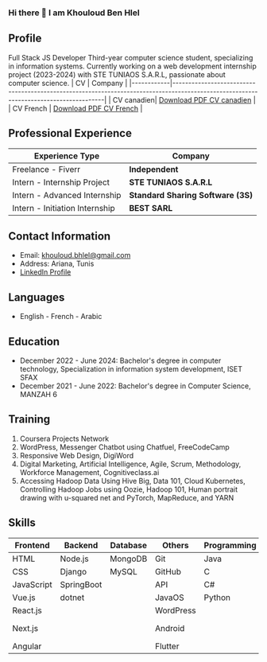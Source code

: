 ### Hi there 👋 I am  Khouloud Ben Hlel 

## Profile
Full Stack JS Developer
Third-year computer science student, specializing in information systems. Currently working on a web development internship project (2023-2024) with STE TUNIAOS S.A.R.L, passionate about computer science.
| CV         | Company                                                                                                                              |
|------------|--------------------------------------------------------------------------------------------------------------------------------------|
| CV canadien| [Download PDF CV canadien](https://raw.githubusercontent.com/khouloudbh23/CV-Fransh/master/cv-canadien-professionnel.pdf.pdf)        |
| CV French | [Download PDF CV French](https://raw.githubusercontent.com/khouloudbh23/CV-Fransh/master/khouloud-ben-hlel.pdf.pdf)                   |

## Professional Experience

| Experience Type              | Company                                      |
|------------------------------|----------------------------------------------|
| Freelance - Fiverr           | **Independent**                              |
| Intern - Internship Project  | **STE TUNIAOS S.A.R.L**                      |
| Intern - Advanced Internship | **Standard Sharing Software (3S)**           |
| Intern - Initiation Internship| **BEST SARL**                               |


## Contact Information
- Email: khouloud.bhlel@gmail.com
- Address: Ariana, Tunis
- [LinkedIn Profile](https://www.linkedin.com/in/khouloud-ben-hlel-b4b069236/)

## Languages
- English     - French      - Arabic
  
## Education
- December 2022 - June 2024: Bachelor's degree in computer technology, Specialization in information system development, ISET SFAX
- December 2021 - June 2022: Bachelor's degree in Computer Science, MANZAH 6

## Training
1. Coursera Projects Network
2. WordPress, Messenger Chatbot using Chatfuel, FreeCodeCamp
3. Responsive Web Design, DigiWord
4. Digital Marketing, Artificial Intelligence, Agile, Scrum, Methodology, Workforce Management, Cognitiveclass.ai
5. Accessing Hadoop Data Using Hive Big, Data 101, Cloud Kubernetes, Controlling Hadoop Jobs using Oozie, Hadoop 101, Human portrait drawing with u-squared net and PyTorch, MapReduce, and YARN

## Skills
| Frontend      | Backend       | Database   | Others         | Programming   | Office         |
|---------------|---------------|------------|----------------|---------------|----------------|
| HTML          | Node.js       | MongoDB    | Git            | Java          | Word           |
| CSS           | Django        | MySQL      | GitHub         | C             | PowerPoint     |
| JavaScript    | SpringBoot    |            | API            | C#            | Excel          |
| Vue.js        | dotnet        |            | JavaOS         | Python        | Power BI       |
| React.js      |               |            | WordPress      |               | Desktop        |
| Next.js       |               |            | Android        |               | Movie Maker    |
| Angular       |               |            | Flutter        |               | Filmora        |


